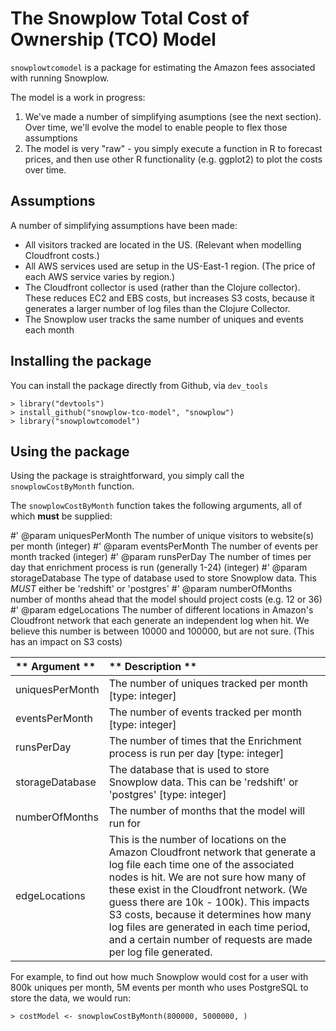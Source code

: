# The Snowplow Total Cost of Ownership (TCO) Model 

`snowplowtcomodel` is a package for estimating the Amazon fees associated with running Snowplow.

The model is a work in progress: 

1. We've made a number of simplifying asumptions (see the next section). Over time, we'll evolve the model to enable people to flex those assumptions
2. The model is very "raw" - you simply execute a function in R to forecast prices, and then use other R functionality (e.g. ggplot2) to plot the costs over time.

## Assumptions

A number of simplifying assumptions have been made:

* All visitors tracked are located in the US. (Relevant when modelling Cloudfront costs.)
* All AWS services used are setup in the US-East-1 region. (The price of each AWS service varies by region.)
* The Cloudfront collector is used (rather than the Clojure collector). These reduces EC2 and EBS costs, but increases S3 costs, because it generates a larger number of log files than the Clojure Collector.
* The Snowplow user tracks the same number of uniques and events each month

## Installing the package

You can install the package directly from Github, via `dev_tools`

	> library("devtools")
	> install_github("snowplow-tco-model", "snowplow")
	> library("snowplowtcomodel")

## Using the package

Using the package is straightforward, you simply call the `snowplowCostByMonth` function. 

The `snowplowCostByMonth` function takes the following arguments, all of which **must** be supplied:

#' @param uniquesPerMonth The number of unique visitors to website(s) per month (integer)
#' @param eventsPerMonth The number of events per month tracked (integer)
#' @param runsPerDay The number of times per day that enrichment process is run (generally 1-24) (integer)
#' @param storageDatabase The type of database used to store Snowplow data. This *MUST* either be 'redshift' or 'postgres'
#' @param numberOfMonths number of months ahead that the model should project costs (e.g. 12 or 36)
#' @param edgeLocations The number of different locations in Amazon's Cloudfront network that each generate an independent log when hit. We believe this number is between 10000 and 100000, but are not sure. (This has an impact on S3 costs)

| ** Argument ** | ** Description ** |
|:---------------|:------------------|
| uniquesPerMonth| The number of uniques tracked per month [type: integer] |
| eventsPerMonth | The number of events tracked per month [type: integer] |
| runsPerDay     | The number of times that the Enrichment process is run per day [type: integer] |
| storageDatabase| The database that is used to store Snowplow data. This can be 'redshift' or 'postgres' [type: integer] |
| numberOfMonths | The number of months that the model will run for |
| edgeLocations  | This is the number of locations on the Amazon Cloudfront network that generate a log file each time one of the associated nodes is hit. We are not sure how many of these exist in the Cloudfront network. (We guess there are 10k - 100k). This impacts S3 costs, because it determines how many log files are generated in each time period, and a certain number of requests are made per log file generated. |

For example, to find out how much Snowplow would cost for a user with 800k uniques per month, 5M events per month who uses PostgreSQL to store the data, we would run:

	> costModel <- snowplowCostByMonth(800000, 5000000, )